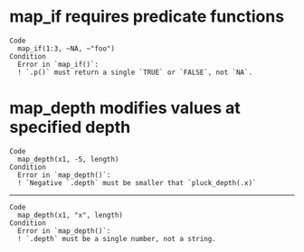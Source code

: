 # map_if requires predicate functions

    Code
      map_if(1:3, ~NA, ~"foo")
    Condition
      Error in `map_if()`:
      ! `.p()` must return a single `TRUE` or `FALSE`, not `NA`.

# map_depth modifies values at specified depth

    Code
      map_depth(x1, -5, length)
    Condition
      Error in `map_depth()`:
      ! `Negative `.depth` must be smaller that `pluck_depth(.x)`

---

    Code
      map_depth(x1, "x", length)
    Condition
      Error in `map_depth()`:
      ! `.depth` must be a single number, not a string.

